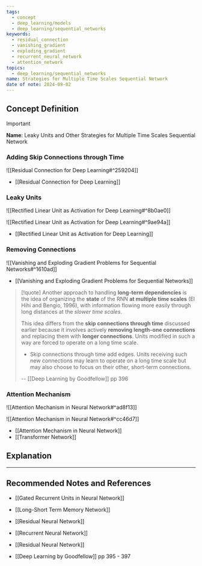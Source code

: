 ```yaml
---
tags:
  - concept
  - deep_learning/models
  - deep_learning/sequential_networks
keywords:
  - residual_connection
  - vanishing_gradient
  - exploding_gradient
  - recurrent_neural_network
  - attention_network
topics:
  - deep_learning/sequential_networks
name: Strategies for Multiple Time Scales Sequential Network
date of note: 2024-09-02
---
```


## Concept Definition

>[!important]
>**Name**: Leaky Units and Other Strategies for Multiple Time Scales Sequential Network

### Adding Skip Connections through Time

![[Residual Connection for Deep Learning#^259204]]

- [[Residual Connection for Deep Learning]]

### Leaky Units

![[Rectified Linear Unit as Activation for Deep Learning#^8b0ae0]]

![[Rectified Linear Unit as Activation for Deep Learning#^9ae94a]]

- [[Rectified Linear Unit as Activation for Deep Learning]]

### Removing Connections

![[Vanishing and Exploding Gradient Problems for Sequential Networks#^1610ad]]

- [[Vanishing and Exploding Gradient Problems for Sequential Networks]]

>[!quote]
>Another approach to handling **long-term dependencies** is the idea of organizing the **state** of the RNN **at multiple time scales** (El Hihi and Bengio, 1996), with information flowing more easily through long distances at the *slower time scales*. 
>
>This idea differs from the **skip connections through time** discussed earlier because it involves actively **removing length-one connections** and replacing them with **longer connections**. Units modified in such a way are forced to operate on a long time scale. 
>- Skip connections through time add edges. Units receiving such new connections may learn to operate on a long time scale but may also choose to focus on their other, short-term connections.
>  
>-- [[Deep Learning by Goodfellow]] pp 396  


### Attention Mechanism

![[Attention Mechanism in Neural Network#^ad8f13]]

![[Attention Mechanism in Neural Network#^cc46d7]]

- [[Attention Mechanism in Neural Network]]
- [[Transformer Network]]

## Explanation





-----------
##  Recommended Notes and References


- [[Gated Recurrent Units in Neural Network]]
- [[Long-Short Term Memory Network]]
- [[Residual Neural Network]]

- [[Recurrent Neural Network]]
- [[Residual Neural Network]]





- [[Deep Learning by Goodfellow]] pp 395 - 397